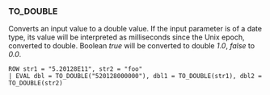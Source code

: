 <!--
This is generated by ESQL's AbstractFunctionTestCase. Do no edit it. See ../README.md for how to regenerate it.
-->

### TO_DOUBLE
Converts an input value to a double value. If the input parameter is of a date type,
its value will be interpreted as milliseconds since the Unix epoch,
converted to double. Boolean *true* will be converted to double *1.0*, *false* to *0.0*.

```
ROW str1 = "5.20128E11", str2 = "foo"
| EVAL dbl = TO_DOUBLE("520128000000"), dbl1 = TO_DOUBLE(str1), dbl2 = TO_DOUBLE(str2)
```
